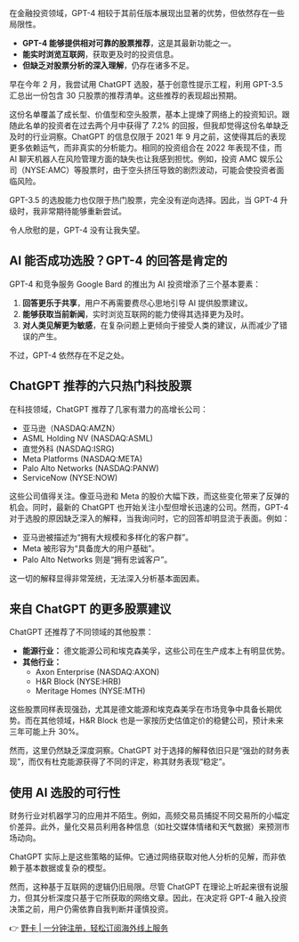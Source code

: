 在金融投资领域，GPT-4 相较于其前任版本展现出显著的优势，但依然存在一些局限性。

- **GPT-4 能够提供相对可靠的股票推荐**，这是其最新功能之一。
- **能实时浏览互联网**，获取更及时的投资信息。
- **但缺乏对股票分析的深入理解**，仍存在诸多不足。

早在今年 2 月，我尝试用 ChatGPT 选股，基于创意性提示工程，利用 GPT-3.5 汇总出一份包含 30 只股票的推荐清单。这些推荐的表现超出预期。

这份名单覆盖了成长型、价值型和空头股票，基本上提煉了网络上的投资知识。跟随此名单的投资者在过去两个月中获得了 7.2% 的回报，但我却觉得这份名单缺乏及时的行业洞察。ChatGPT 的信息仅限于 2021 年 9 月之前，这使得其后的表现更多依赖运气，而非真实的分析能力。相同的投资组合在 2022 年表现不佳，而 AI 聊天机器人在风险管理方面的缺失也让我感到担忧。例如，投资 AMC 娱乐公司（NYSE:AMC）等股票时，由于空头挤压导致的剧烈波动，可能会使投资者面临风险。

GPT-3.5 的选股能力也仅限于热门股票，完全没有逆向选择。因此，当 GPT-4 升级时，我非常期待能够重新尝试。

令人欣慰的是，GPT-4 没有让我失望。

## AI 能否成功选股？GPT-4 的回答是肯定的

GPT-4 和竞争服务 Google Bard 的推出为 AI 投资增添了三个基本要素：

1. **回答更乐于共享**，用户不再需要费尽心思地引导 AI 提供股票建议。
2. **能够获取当前新闻**，实时浏览互联网的能力使得其选择更为及时。
3. **对人类见解更为敏感**，在复杂问题上更倾向于接受人类的建议，从而减少了错误的产生。

不过，GPT-4 依然存在不足之处。

## ChatGPT 推荐的六只热门科技股票

在科技领域，ChatGPT 推荐了几家有潜力的高增长公司：

- 亚马逊（NASDAQ:AMZN）
- ASML Holding NV (NASDAQ:ASML)
- 直觉外科 (NASDAQ:ISRG)
- Meta Platforms (NASDAQ:META)
- Palo Alto Networks (NASDAQ:PANW)
- ServiceNow (NYSE:NOW)

这些公司值得关注。像亚马逊和 Meta 的股价大幅下跌，而这些变化带来了反弹的机会。同时，最新的 ChatGPT 也开始关注小型但增长迅速的公司。然而，GPT-4 对于选股的原因缺乏深入的解释，当我询问时，它的回答却明显流于表面。例如：

- 亚马逊被描述为“拥有大规模和多样化的客户群”。
- Meta 被形容为“具备庞大的用户基础”。
- Palo Alto Networks 则是“拥有忠诚客户”。

这一切的解释显得非常笼统，无法深入分析基本面因素。

## 来自 ChatGPT 的更多股票建议

ChatGPT 还推荐了不同领域的其他股票：

- **能源行业：** 德文能源公司和埃克森美孚，这些公司在生产成本上有明显优势。
- **其他行业：**
  - Axon Enterprise (NASDAQ:AXON)
  - H&R Block (NYSE:HRB)
  - Meritage Homes (NYSE:MTH)

这些股票同样表现强劲，尤其是德文能源和埃克森美孚在市场竞争中具备长期优势。而在其他领域，H&R Block 也是一家按历史估值定价的稳健公司，预计未来三年可能上升 30%。

然而，这里仍然缺乏深度洞察。ChatGPT 对于选择的解释依旧只是“强劲的财务表现”，而仅有杜克能源获得了不同的评定，称其财务表现“稳定”。

## 使用 AI 选股的可行性

财务行业对机器学习的应用并不陌生。例如，高频交易员捕捉不同交易所的小幅定价差异。此外，量化交易员利用各种信息（如社交媒体情绪和天气数据）来预测市场动向。

ChatGPT 实际上是这些策略的延伸。它通过网络获取对他人分析的见解，而非依赖于基本数据或复杂的模型。

然而，这种基于互联网的逻辑仍旧局限。尽管 ChatGPT 在理论上听起来很有说服力，但其分析深度只基于它所获取的网络文章。因此，在决定将 GPT-4 融入投资决策之前，用户仍需依靠自我判断并谨慎投资。

👉 [野卡 | 一分钟注册，轻松订阅海外线上服务](https://bit.ly/bewildcard)